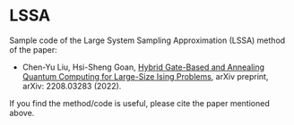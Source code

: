 # LSSA

Sample code of the Large System Sampling Approximation (LSSA) method of the paper:
* Chen-Yu Liu, Hsi-Sheng Goan, [Hybrid Gate-Based and Annealing Quantum Computing for Large-Size Ising Problems](https://arxiv.org/abs/2208.03283), arXiv preprint, arXiv: 2208.03283 (2022).   

If you find the method/code is useful, please cite the paper mentioned above. 
